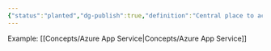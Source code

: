 ```yaml
---
{"status":"planted","dg-publish":true,"definition":"Central place to access and mange your api","tags":["concept/SRE/cloud"],"creation_date":"2024-05-02 17:01","permalink":"/concepts/api-gateway/","dgPassFrontmatter":true}
---
```


Example: [[Concepts/Azure App Service\|Concepts/Azure App Service]]
